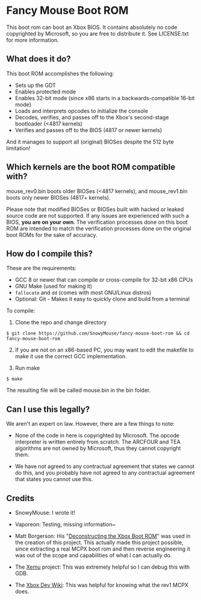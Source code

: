 # Fancy Mouse Boot ROM

This boot rom can boot an Xbox BIOS. It contains absolutely no code copyrighted
by Microsoft, so you are free to distribute it. See LICENSE.txt for more
information.

## What does it do?

This boot ROM accomplishes the following:

- Sets up the GDT
- Enables protected mode
- Enables 32-bit mode (since x86 starts in a backwards-compatible 16-bit mode)
- Loads and interprets opcodes to initialize the console
- Decodes, verifies, and passes off to the Xbox's second-stage bootloader
  (<4817 kernels)
- Verifies and passes off to the BIOS (4817 or newer kernels)

And it manages to support all (original) BIOSes despite the 512 byte limitation!

## Which kernels are the boot ROM compatible with?

mouse_rev0.bin boots older BIOSes (<4817 kernels), and mouse_rev1.bin boots only
newer BIOSes (4817+ kernels).

Please note that modified BIOSes or BIOSes built with hacked or leaked source
code are not supported. If any issues are experienced with such a BIOS, **you
are on your own**. The verification processes done on this boot ROM are intended
to match the verification processes done on the original boot ROMs for the sake
of accuracy.

## How do I compile this?

These are the requirements:

- GCC 8 or newer that can compile or cross-compile for 32-bit x86 CPUs
- GNU Make (used for making it)
- `fallocate` and `dd` (comes with most GNU/Linux distros)
- Optional: Git - Makes it easy to quickly clone and build from a terminal

To compile:

1. Clone the repo and change directory
```
$ git clone https://github.com/SnowyMouse/fancy-mouse-boot-rom && cd fancy-mouse-boot-rom
```

2. If you are not on an x86-based PC, you may want to edit the makefile to make
   it use the correct GCC implementation.

3. Run make
```
$ make
```

The resulting file will be called mouse.bin in the bin folder.

## Can I use this legally?

We aren't an expert on law. However, there are a few things to note:

- None of the code in here is copyrighted by Microsoft. The opcode interpreter
  is written entirely from scratch. The ARCFOUR and TEA algorithms are not owned
  by Microsoft, thus they cannot copyright them.

- We have not agreed to any contractual agreement that states we cannot do this,
  and you probably have not agreed to any contractual agreement that states you
  cannot use this.

## Credits

- SnowyMouse: I wrote it!

- Vaporeon: Testing, missing information~

- Matt Borgerson: His "[Deconstructing the Xbox Boot ROM]" was used in the
  creation of this project. This actually made this project possible, since
  extracting a real MCPX boot rom and then reverse engineering it was out of the
  scope and capabilities of what I can actually do.

- The [Xemu] project: This was extremely helpful so I can debug this with GDB.

- The [Xbox Dev Wiki]: This was helpful for knowing what the rev1 MCPX does.

[Deconstructing the Xbox Boot ROM]: https://mborgerson.com/deconstructing-the-xbox-boot-rom/
[Xemu]: https://xemu.app/
[Xbox Dev Wiki]: https://xboxdevwiki.net/MCPX_ROM
